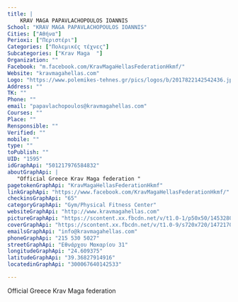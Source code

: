 ```yaml
---
title: |
    KRAV MAGA PAPAVLACHOPOULOS IOANNIS
School: "KRAV MAGA PAPAVLACHOPOULOS IOANNIS"
Cities: ["Αθήνα"]
Perioxi: ["Περιστέρι"]
Categories: ["Πολεμικές τέχνες"]
Subcategories: ["Krav Maga  "]
Organization: ""
Facebook: "m.facebook.com/KravMagaHellasFederationHkmf/"
Website: "kravmagahellas.com"
Logo: "https://www.polemikes-tehnes.gr/pics/logos/b/2017822142542436.jpg"
Address: ""
TK: ""
Phone: ""
email: "papavlachopoulos@kravmagahellas.com"
Courses: ""
Place: ""
Rensponsible: ""
Verified: ""
mobile: ""
type: ""
toPublish: ""
UID: "1595"
idGraphApi: "501217976584832"
aboutGraphApi: | 
   "Official Greece Krav Maga federation "
pagetokenGraphApi: "KravMagaHellasFederationHkmf"
linkGraphApi: "https://www.facebook.com/KravMagaHellasFederationHkmf/"
checkinsGraphApi: "65"
categoryGraphApi: "Gym/Physical Fitness Center"
websiteGraphApi: "http://www.kravmagahellas.com"
pictureGraphApi: "https://scontent.xx.fbcdn.net/v/t1.0-1/p50x50/1453280_1167556356617654_2042578495213493113_n.jpg?oh=9ae4417b8e34a31ff03cbd54d1eaa18c&amp;oe=5B0C5F1B"
coverGraphApi: "https://scontent.xx.fbcdn.net/v/t1.0-9/s720x720/14721700_1411709465535674_2339084669482103244_n.jpg?oh=702e8fcf996843296b1f7d4a4af5e3e7&amp;oe=5B09132E"
emailsGraphApi: "info@kravmagahellas.com"
phoneGraphApi: "215 530 5027"
streetGraphApi: "Εθνάρχου Μακαρίου 31"
longitudeGraphApi: "24.609375"
latitudeGraphApi: "39.36827914916"
locatedinGraphApi: "300067640142533"

---
```


Official Greece Krav Maga federation 

